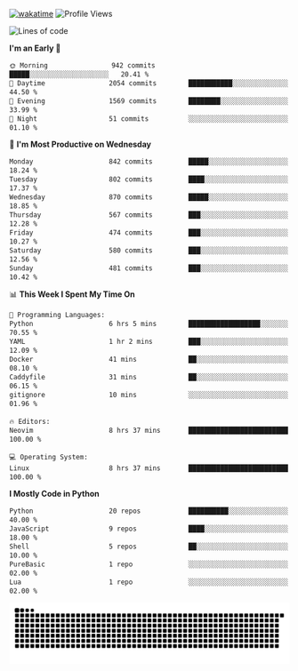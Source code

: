 [![wakatime](https://wakatime.com/badge/user/b920b284-3cde-4cd4-b72e-f7f22d050b16.svg)](https://wakatime.com/@b920b284-3cde-4cd4-b72e-f7f22d050b16)
![Profile Views](http://img.shields.io/badge/Profile%20Views-4586-blue)
<!--START_SECTION:waka-->
![Lines of code](https://img.shields.io/badge/From%20Hello%20World%20I%27ve%20Written-6.4%20million%20lines%20of%20code-blue)

**I'm an Early 🐤** 

```text
🌞 Morning                942 commits         █████░░░░░░░░░░░░░░░░░░░░   20.41 % 
🌆 Daytime                2054 commits        ███████████░░░░░░░░░░░░░░   44.50 % 
🌃 Evening                1569 commits        ████████░░░░░░░░░░░░░░░░░   33.99 % 
🌙 Night                  51 commits          ░░░░░░░░░░░░░░░░░░░░░░░░░   01.10 % 
```
📅 **I'm Most Productive on Wednesday** 

```text
Monday                   842 commits         █████░░░░░░░░░░░░░░░░░░░░   18.24 % 
Tuesday                  802 commits         ████░░░░░░░░░░░░░░░░░░░░░   17.37 % 
Wednesday                870 commits         █████░░░░░░░░░░░░░░░░░░░░   18.85 % 
Thursday                 567 commits         ███░░░░░░░░░░░░░░░░░░░░░░   12.28 % 
Friday                   474 commits         ███░░░░░░░░░░░░░░░░░░░░░░   10.27 % 
Saturday                 580 commits         ███░░░░░░░░░░░░░░░░░░░░░░   12.56 % 
Sunday                   481 commits         ███░░░░░░░░░░░░░░░░░░░░░░   10.42 % 
```


📊 **This Week I Spent My Time On** 

```text
💬 Programming Languages: 
Python                   6 hrs 5 mins        ██████████████████░░░░░░░   70.55 % 
YAML                     1 hr 2 mins         ███░░░░░░░░░░░░░░░░░░░░░░   12.09 % 
Docker                   41 mins             ██░░░░░░░░░░░░░░░░░░░░░░░   08.10 % 
Caddyfile                31 mins             ██░░░░░░░░░░░░░░░░░░░░░░░   06.15 % 
gitignore                10 mins             ░░░░░░░░░░░░░░░░░░░░░░░░░   01.96 % 

🔥 Editors: 
Neovim                   8 hrs 37 mins       █████████████████████████   100.00 % 

💻 Operating System: 
Linux                    8 hrs 37 mins       █████████████████████████   100.00 % 
```

**I Mostly Code in Python** 

```text
Python                   20 repos            ██████████░░░░░░░░░░░░░░░   40.00 % 
JavaScript               9 repos             ████░░░░░░░░░░░░░░░░░░░░░   18.00 % 
Shell                    5 repos             ██░░░░░░░░░░░░░░░░░░░░░░░   10.00 % 
PureBasic                1 repo              ░░░░░░░░░░░░░░░░░░░░░░░░░   02.00 % 
Lua                      1 repo              ░░░░░░░░░░░░░░░░░░░░░░░░░   02.00 % 
```




<!--END_SECTION:waka-->
![Snake animation](https://raw.githubusercontent.com/timmypidashev/timmypidashev/main/commits.svg)
